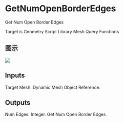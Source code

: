 # GetNumOpenBorderEdges

Get Num Open Border Edges

Target is Geometry Script Library Mesh Query Functions

## 图示

![]($-20221218-19115982.png)

## Inputs

Target Mesh: Dynamic Mesh Object Reference.  

## Outputs

Num Edges: Integer. Get Num Open Border Edges.


